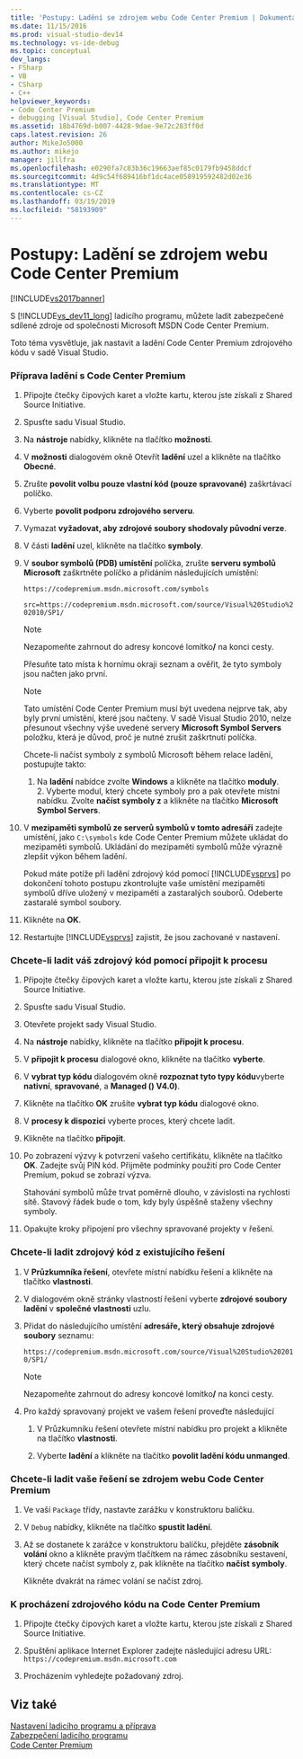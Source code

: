 ```yaml
---
title: 'Postupy: Ladění se zdrojem webu Code Center Premium | Dokumentace Microsoftu'
ms.date: 11/15/2016
ms.prod: visual-studio-dev14
ms.technology: vs-ide-debug
ms.topic: conceptual
dev_langs:
- FSharp
- VB
- CSharp
- C++
helpviewer_keywords:
- Code Center Premium
- debugging [Visual Studio], Code Center Premium
ms.assetid: 18b4769d-b007-4428-9dae-9e72c283ff0d
caps.latest.revision: 26
author: MikeJo5000
ms.author: mikejo
manager: jillfra
ms.openlocfilehash: e0290fa7c83b36c19663aef85c0179fb9458ddcf
ms.sourcegitcommit: 4d9c54f689416bf1dc4ace058919592482d02e36
ms.translationtype: MT
ms.contentlocale: cs-CZ
ms.lasthandoff: 03/19/2019
ms.locfileid: "58193909"
---
```

# <a name="how-to-debug-with-code-center-premium-source"></a>Postupy: Ladění se zdrojem webu Code Center Premium
[!INCLUDE[vs2017banner](../includes/vs2017banner.md)]

S [!INCLUDE[vs_dev11_long](../includes/vs-dev11-long-md.md)] ladicího programu, můžete ladit zabezpečené sdílené zdroje od společnosti Microsoft MSDN Code Center Premium.  
  
 Toto téma vysvětluje, jak nastavit a ladění Code Center Premium zdrojového kódu v sadě Visual Studio.  
  
### <a name="to-prepare-for-debugging-with-code-center-premium"></a>Příprava ladění s Code Center Premium  
  
1. Připojte čtečky čipových karet a vložte kartu, kterou jste získali z Shared Source Initiative.  
  
2. Spusťte sadu Visual Studio.  
  
3. Na **nástroje** nabídky, klikněte na tlačítko **možnosti**.  
  
4. V **možnosti** dialogovém okně Otevřít **ladění** uzel a klikněte na tlačítko **Obecné**.  
  
5. Zrušte **povolit volbu pouze vlastní kód (pouze spravované)** zaškrtávací políčko.  
  
6. Vyberte **povolit podporu zdrojového serveru**.  
  
7. Vymazat **vyžadovat, aby zdrojové soubory shodovaly původní verze**.  
  
8. V části **ladění** uzel, klikněte na tlačítko **symboly**.  
  
9. V **soubor symbolů (PDB) umístění** políčka, zrušte **serveru symbolů Microsoft** zaškrtněte políčko a přidáním následujících umístění:  
  
     `https://codepremium.msdn.microsoft.com/symbols`  
  
     `src=https://codepremium.msdn.microsoft.com/source/Visual%20Studio%202010/SP1/`  
  
   > [!NOTE]
   >  Nezapomeňte zahrnout do adresy koncové lomítko<strong>/</strong> na konci cesty.  
  
     Přesuňte tato místa k hornímu okraji seznam a ověřit, že tyto symboly jsou načten jako první.  
  
   > [!NOTE]
   >  Tato umístění Code Center Premium musí být uvedena nejprve tak, aby byly první umístění, které jsou načteny. V sadě Visual Studio 2010, nelze přesunout všechny výše uvedené servery **Microsoft Symbol Servers** položku, která je důvod, proč je nutné zrušit zaškrtnutí políčka.  
   > 
   >  Chcete-li načíst symboly z symbolů Microsoft během relace ladění, postupujte takto:  
   > 
   > 1. Na **ladění** nabídce zvolte **Windows** a klikněte na tlačítko **moduly**.  
   >    2.  Vyberte modul, který chcete symboly pro a pak otevřete místní nabídku. Zvolte **načíst symboly z** a klikněte na tlačítko **Microsoft Symbol Servers**.  
  
10. V **mezipaměti symbolů ze serverů symbolů v tomto adresáři** zadejte umístění, jako `C:\symbols` kde Code Center Premium můžete ukládat do mezipaměti symbolů. Ukládání do mezipaměti symbolů může výrazně zlepšit výkon během ladění.  
  
     Pokud máte potíže při ladění zdrojový kód pomocí [!INCLUDE[vsprvs](../includes/vsprvs-md.md)] po dokončení tohoto postupu zkontrolujte vaše umístění mezipaměti symbolů dříve uložený v mezipaměti a zastaralých souborů. Odeberte zastaralé symbol soubory.  
  
11. Klikněte na **OK**.  
  
12. Restartujte [!INCLUDE[vsprvs](../includes/vsprvs-md.md)] zajistit, že jsou zachované v nastavení.  
  
### <a name="to-debug-your-source-code-using-attach-to-process"></a>Chcete-li ladit váš zdrojový kód pomocí připojit k procesu  
  
1.  Připojte čtečky čipových karet a vložte kartu, kterou jste získali z Shared Source Initiative.  
  
2.  Spusťte sadu Visual Studio.  
  
3.  Otevřete projekt sady Visual Studio.  
  
4.  Na **nástroje** nabídky, klikněte na tlačítko **připojit k procesu**.  
  
5.  V **připojit k procesu** dialogové okno, klikněte na tlačítko **vyberte**.  
  
6.  V **vybrat typ kódu** dialogovém okně **rozpoznat tyto typy kódu**vyberte **nativní**, **spravované**, a **Managed () V4.0)**.  
  
7.  Klikněte na tlačítko **OK** zrušíte **vybrat typ kódu** dialogové okno.  
  
8.  V **procesy k dispozici** vyberte proces, který chcete ladit.  
  
9. Klikněte na tlačítko **připojit**.  
  
10. Po zobrazení výzvy k potvrzení vašeho certifikátu, klikněte na tlačítko **OK**. Zadejte svůj PIN kód. Přijměte podmínky použití pro Code Center Premium, pokud se zobrazí výzva.  
  
     Stahování symbolů může trvat poměrně dlouho, v závislosti na rychlosti sítě. Stavový řádek bude o tom, kdy byly úspěšně staženy všechny symboly.  
  
11. Opakujte kroky připojení pro všechny spravované projekty v řešení.  
  
### <a name="to-debug-source-code-from-an-existing-solution"></a>Chcete-li ladit zdrojový kód z existujícího řešení  
  
1. V **Průzkumníka řešení**, otevřete místní nabídku řešení a klikněte na tlačítko **vlastnosti**.  
  
2. V dialogovém okně stránky vlastností řešení vyberte **zdrojové soubory ladění** v **společné vlastnosti** uzlu.  
  
3. Přidat do následujícího umístění **adresáře, který obsahuje zdrojové soubory** seznamu:  
  
    `https://codepremium.msdn.microsoft.com/source/Visual%20Studio%202010/SP1/`  
  
   > [!NOTE]
   >  Nezapomeňte zahrnout do adresy koncové lomítko<strong>/</strong> na konci cesty.  
  
4. Pro každý spravovaný projekt ve vašem řešení proveďte následující  
  
   1.  V Průzkumníku řešení otevřete místní nabídku pro projekt a klikněte na tlačítko **vlastnosti**.  
  
   2.  Vyberte **ladění** a klikněte na tlačítko **povolit ladění kódu unmanged**.  
  
### <a name="to-debug-your-solution-with-code-center-premium-source"></a>Chcete-li ladit vaše řešení se zdrojem webu Code Center Premium  
  
1.  Ve vaší `Package` třídy, nastavte zarážku v konstruktoru balíčku.  
  
2.  V `Debug` nabídky, klikněte na tlačítko **spustit ladění**.  
  
3.  Až se dostanete k zarážce v konstruktoru balíčku, přejděte **zásobník volání** okno a klikněte pravým tlačítkem na rámec zásobníku sestavení, který chcete načíst symboly z, pak klikněte na tlačítko **načíst symboly**.  
  
     Klikněte dvakrát na rámec volání se načíst zdroj.  
  
### <a name="to-browse-source-code-on-code-center-premium"></a>K procházení zdrojového kódu na Code Center Premium  
  
1.  Připojte čtečky čipových karet a vložte kartu, kterou jste získali z Shared Source Initiative.  
  
2.  Spuštění aplikace Internet Explorer zadejte následující adresu URL: `https://codepremium.msdn.microsoft.com`  
  
3.  Procházením vyhledejte požadovaný zdroj.  
  
## <a name="see-also"></a>Viz také  
 [Nastavení ladicího programu a příprava](../debugger/debugger-settings-and-preparation.md)   
 [Zabezpečení ladicího programu](../debugger/debugger-security.md)   
 [Code Center Premium](https://www.microsoft.com/en-us/sharedsource/code-center-premium.aspx)
